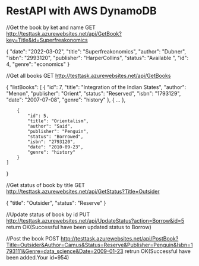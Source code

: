 # RestAPI with AWS DynamoDB


//Get the book by ket and name
GET http://testtask.azurewebsites.net/api/GetBook?key=Title&id=Superfreakonomics

{
    "date": "2022-03-02",
    "title": "Superfreakonomics",
    "author": "Dubner",
    "isbn": "2993120",
    "publisher": "HarperCollins",
    "status": "Available ",
    "id": 4,
    "genre": "economics"
}

//Get all books
GET http://testtask.azurewebsites.net/api/GetBooks

{
    "listBooks": [
        {
            "id": 7,
            "title": "Integration of the Indian States",
            "author": "Menon",
            "publisher": "Orient",
            "status": "Reserved",
            "isbn": "1793129",
            "date": "2007-07-08",
            "genre": "history"
        },
        {
        ...
        },
       
        {
            "id": 5,
            "title": "Orientalism",
            "author": "Said",
            "publisher": "Penguin",
            "status": "Borrowed",
            "isbn": "2793120",
            "date": "2010-09-23",
            "genre": "history"
        }
    ]
}

//Get status of book by title
GET http://testtask.azurewebsites.net/api/GetStatus?Title=Outsider

{
    "title": "Outsider",
    "status": "Reserve"
}


//Update status of book by id 
PUT http://testtask.azurewebsites.net/api/UpdateStatus?action=Borrow&id=5
return OK(Successful have been updated status to Borrow)

//Post the book
POST http://testtask.azurewebsites.net/api/PostBook?Title=Outsider&Author=Camus&Status=Reserve&Publisher=Penguin&Isbn=1793111&Genre=data_science&Date=2009-01-23
retrun OK(Successful have been added.Your id=954)
